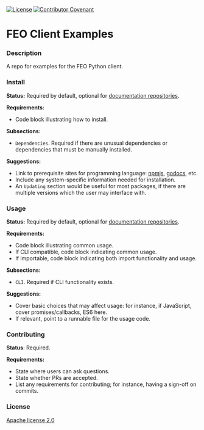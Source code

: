 [![License][license badge]][license]
[![Contributor Covenant][contributor covenant badge]][code of conduct]

[code of conduct]: https://github.com/transition-zero/tz-cookiecutter/blob/main/CODE-OF-CONDUCT.md
[contributor covenant badge]: https://img.shields.io/badge/Contributor%20Covenant-2.1-4baaaa.svg
[license badge]: https://img.shields.io/badge/License-Apache_2.0-blue.svg
[license]: https://opensource.org/licenses/Apache-2.0
<!-- badges-end -->

# FEO Client Examples

### Description

A repo for examples for the FEO Python client.

### Install
**Status:** Required by default, optional for [documentation repositories](#definitions).

**Requirements:**
- Code block illustrating how to install.

**Subsections:**
- `Dependencies`. Required if there are unusual dependencies or dependencies that must be manually installed.

**Suggestions:**
- Link to prerequisite sites for programming language: [npmjs](https://npmjs.com), [godocs](https://godoc.org), etc.
- Include any system-specific information needed for installation.
- An `Updating` section would be useful for most packages, if there are multiple versions which the user may interface with.

### Usage
**Status:** Required by default, optional for [documentation repositories](#definitions).

**Requirements:**
- Code block illustrating common usage.
- If CLI compatible, code block indicating common usage.
- If importable, code block indicating both import functionality and usage.

**Subsections:**
- `CLI`. Required if CLI functionality exists.

**Suggestions:**
- Cover basic choices that may affect usage: for instance, if JavaScript, cover promises/callbacks, ES6 here.
- If relevant, point to a runnable file for the usage code.


### Contributing
**Status**: Required.

**Requirements:**
- State where users can ask questions.
- State whether PRs are accepted.
- List any requirements for contributing; for instance, having a sign-off on commits.



### License

[Apache license 2.0](LICENSE)
